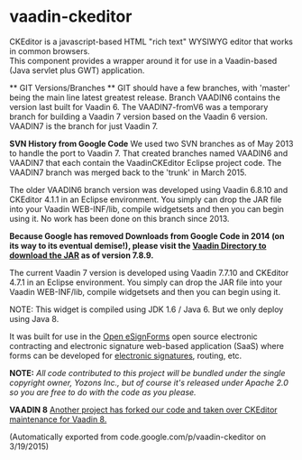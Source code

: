 # vaadin-ckeditor
CKEditor is a javascript-based HTML "rich text" WYSIWYG editor that works in common browsers.  
This component provides a wrapper around it for use in a Vaadin-based (Java servlet plus GWT) application. 

** GIT Versions/Branches **
GIT should have a few branches, with 'master' being the main line latest greatest release.  Branch VAADIN6 contains the version last built for Vaadin 6.  The VAADIN7-fromV6 was a temporary branch for building a Vaadin 7 version based on the Vaadin 6 version.  VAADIN7 is the branch for just Vaadin 7.  

**SVN History from Google Code**
We used two SVN branches as of May 2013 to handle the port to Vaadin 7. That created branches named VAADIN6 and VAADIN7 that each contain the VaadinCKEditor Eclipse project code.  The VAADIN7 branch was merged back to the 'trunk' in March 2015.

The older VAADIN6 branch version was developed using Vaadin 6.8.10 and CKEditor 4.1.1 in an Eclipse environment.  You simply can drop the JAR file into your Vaadin WEB-INF/lib, compile widgetsets and then you can begin using it.  No work has been done on this branch since 2013.

**Because Google has removed Downloads from Google Code in 2014 (on its way to its eventual demise!), please visit the [Vaadin Directory to download the JAR](http://vaadin.com/addon/ckeditor-wrapper-for-vaadin) as of version 7.8.9.**

The current Vaadin 7 version is developed using Vaadin 7.7.10 and CKEditor 4.7.1 in an Eclipse environment.  You simply can drop the JAR file into your Vaadin WEB-INF/lib, compile widgetsets and then you can begin using it.

NOTE: This widget is compiled using JDK 1.6 / Java 6. But we only deploy using Java 8.

It was built for use in the [Open eSignForms](http://open.esignforms.com/) open source electronic contracting and electronic signature web-based application (SaaS) where forms can be developed for [electronic signatures](http://www.yozons.com/electronicSignatures.jsp), routing, etc.

**NOTE:** *All code contributed to this project will be bundled under the single copyright owner, Yozons Inc., but of course it's released under Apache 2.0 so you are free to do with the code as you please.*

**VAADIN 8**  [Another project has forked our code and taken over CKEditor maintenance for Vaadin 8.](https://github.com/alump/CKEditor)

(Automatically exported from code.google.com/p/vaadin-ckeditor on 3/19/2015)
